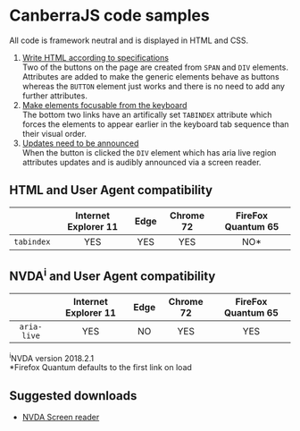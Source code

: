 # CanberraJS code samples #
All code is framework neutral and is displayed in HTML and CSS.
1. [Write HTML according to specifications](https://canaxess.github.io/presentations/CanberraJS/1-html-according-spec.html)<br>
Two of the buttons on the page are created from `SPAN` and `DIV` elements. Attributes are added to make the generic elements behave as buttons whereas the `BUTTON` element just works and there is no need to add any further attributes.
1. [Make elements focusable from the keyboard](https://canaxess.github.io/presentations/CanberraJS/2-make-elements-focusable.html)<br> 
The bottom two links have an artifically set `TABINDEX` attribute which forces the elements to appear earlier in the keyboard tab sequence than their visual order.
1. [Updates need to be announced](https://canaxess.github.io/presentations/CanberraJS/3-updates-need-announcing.html)<br>
When the button is clicked the `DIV` element which has aria live region attributes updates and is audibly announced via a screen reader.

## HTML and User Agent compatibility ##

&nbsp;        | Internet Explorer 11 | Edge | Chrome 72 | FireFox Quantum 65
:-------------: |:-------------:| :-----:| :-----:| :-----:
`tabindex`    | YES | YES | YES | NO*

## NVDA<sup>i</sup> and User Agent compatibility ##

&nbsp;        | Internet Explorer 11 | Edge | Chrome 72 | FireFox Quantum 65
:-------------: |:-------------:| :-----:| :-----:| :-----:
`aria-live`    | YES | NO | YES | YES

<sup>i</sup>NVDA version 2018.2.1<br>
*Firefox Quantum defaults to the first link on load

## Suggested downloads ##
* [NVDA Screen reader](https://www.nvaccess.org/download/)
